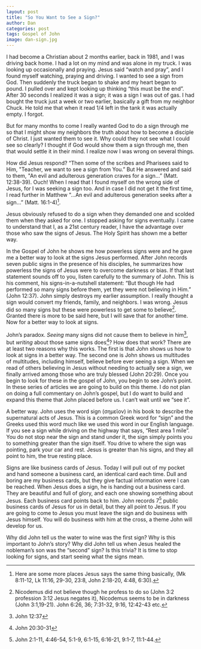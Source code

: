 ```yaml
---
layout: post
title: "So You Want to See a Sign?"
author: Dan
categories: post
tags: Gospel of John
image: dan-sign.jpg
---
```

I had become a Christian about 2 months earlier, back in 1981, and I was driving back home. I had a lot on my mind and was alone in my truck. I was looking up occasionally and praying. Jesus said “watch and pray”, and I found myself watching, praying and driving. I wanted to see a sign from God. Then suddenly the truck began to shake and my heart began to pound. I pulled over and kept looking up thinking “this must be the end”. After 30 seconds I realized it was a sign; it was a sign I was out of gas. I had bought the truck just a week or two earlier, basically a gift from my neighbor Chuck. He told me that when it read 1/4 left in the tank it was actually empty. I forgot.

But for many months to come I really wanted God to do a sign through me so that I might show my neighbors the truth about how to become a disciple of Christ. I just wanted them to see it. Why could they not see what I could see so clearly? I thought if God would show them a sign through me, then that would settle it in their mind. I realize now I was wrong on several things.

How did Jesus respond? “Then some of the scribes and Pharisees said to Him, "Teacher, we want to see a sign from You.” But He answered and said to them, "An evil and adulterous generation craves for a sign…” (Matt. 12:38-39). Ouch! When I read that I found myself on the wrong side of Jesus, for I was seeking a sign too. And in case I did not get it the first time, I read further in Matthew "...An evil and adulterous generation seeks after a sign…” (Matt. 16:1-4)[^1].

Jesus obviously refused to do a sign when they demanded one and scolded them when they asked for one. I stopped asking for signs eventually. I came to understand that I, as a 21st century reader, I have the advantage over those who saw the signs of Jesus. The Holy Spirit has shown me a better way.

In the Gospel of John he shows me how powerless signs were and he gave me a better way to look at the signs Jesus performed. After John records seven public signs in the presence of his disciples, he summarizes how powerless the signs of Jesus were to overcome darkness or bias. If that last statement sounds off to you, listen carefully to the summary of John. This is his comment, his signs-in-a-nutshell statement: “But though He had performed so many signs before them, yet they were not believing in Him.” (John 12:37). John simply destroys my earlier assumption. I really thought a sign would convert my friends, family, and neighbors. I was wrong. Jesus did so many signs but these were powerless to get some to believe[^2]. Granted there is more to be said here, but I will save that for another time. Now for a better way to look at signs.

John’s paradox. _Seeing_ many signs did not cause them to believe in him[^3], but _writing_ about those same signs does[^4]? How does that work? There are at least two reasons why this works. The first is that John shows us how to look at signs in a better way. The second one is John shows us multitudes of multitudes, including himself, believe before ever seeing a sign. When we read of others believing in Jesus without needing to actually see a sign, we finally arrived among those who are truly blessed (John 20:29). Once you begin to look for these in the gospel of John, you begin to see John’s point. In these series of articles we are going to build on this theme. I do not plan on doing a full commentary on John’s gospel, but I do want to build and expand this theme that John placed before us. I can’t wait until we “see it”.
    
A better way. John uses the word sign (σημεῖον) in his book to describe the supernatural acts of Jesus. This is a common Greek word for “sign” and the Greeks used this word much like we used this word in our English language. If you see a sign while driving on the highway that says, “Rest area 1 mile”. You do not stop near the sign and stand under it, the sign simply points you to something greater than the sign itself. You drive to where the sign was pointing, park your car and rest. Jesus is greater than his signs, and they all point to him, the true resting place.
    
Signs are like business cards of Jesus. Today I will pull out of my pocket and hand someone a business card, an identical card each time. Dull and boring are my business cards, but they give factual information were I can be reached. When Jesus does a sign, he is handing out a business card. They are beautiful and full of glory, and each one showing something about Jesus. Each business card points back to him. John records 7[^5] public business cards of Jesus for us in detail, but they all point to Jesus. If you are going to come to Jesus you must leave the sign and do business with Jesus himself. You will do business with him at the cross, a theme John will develop for us.

Why did John tell us the water to wine was the first sign? Why is this important to John’s story? Why did John tell us when Jesus healed the nobleman’s son was the “second” sign? Is this trivia? It is time to stop looking for signs, and start seeing what the signs mean.
    

[^1]: Here are some more places Jesus says the same thing basically, (Mk 8:11-12, Lk 11:16, 29-30, 23:8, John 2:18-20, 4:48, 6:30).
[^2]: Nicodemus did not believe though he profess to do so (John 3:2 profession 3:12 Jesus negates it), Nicodemus seems to be in darkness (John 3:1,19-21). John 6:26, 36; 7:31-32, 9:16, 12:42-43 etc.
[^3]: John 12:37
[^4]: John 20:30-31
[^5]: John 2:1-11, 4:46-54, 5:1-9, 6:1-15, 6:16-21, 9:1-7, 11:1-44.